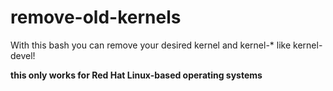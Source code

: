 # remove-old-kernels
With this bash you can remove your desired kernel and kernel-* like kernel-devel!

**this only works for Red Hat Linux-based operating systems**
